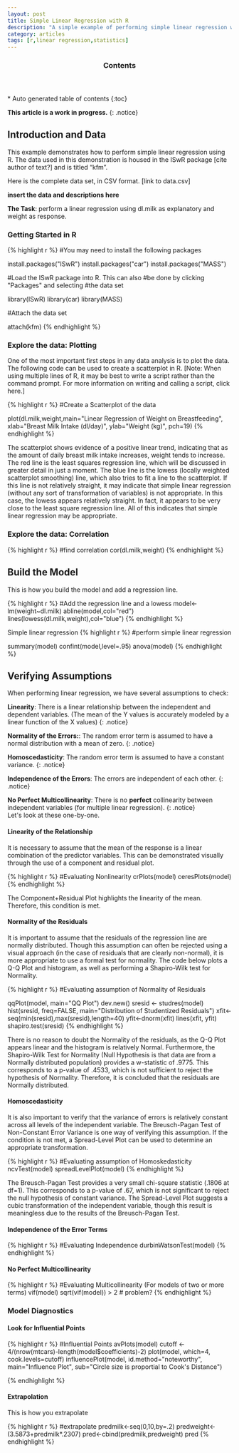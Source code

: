 ```yaml
---
layout: post
title: Simple Linear Regression with R
description: "A simple example of performing simple linear regression with R"
category: articles
tags: [r,linear regression,statistics]
---
```


<section id="table-of-contents" class="toc">
  <header>
    <h3>Contents</h3>
  </header>
<div id="drawer" markdown="1">
*  Auto generated table of contents
{:toc}
</div>
</section><!-- /#table-of-contents -->

**This article is a work in progress.**
{: .notice}

## Introduction and Data

This example demonstrates how to perform simple linear regression using R.  The data used in this demonstration is housed in the ISwR package [cite author of text?] and is titled “kfm”.

Here is the complete data set, in CSV format. [link to data.csv]

**insert the data and descriptions here**

**The Task**: perform a linear regression using dl.milk as explanatory and weight as response.

### Getting Started in R

{% highlight r %}
#You may need to install the following packages

install.packages("ISwR")
install.packages("car")
install.packages("MASS")

#Load the ISwR package into R.  This can also
#be done by clicking "Packages" and selecting
#the data set

library(ISwR)
library(car)
library(MASS)

#Attach the data set

attach(kfm)
{% endhighlight %}

### Explore the data: Plotting

One of the most important first steps in any data analysis is to plot the data.  The following code can be used to create a scatterplot in R.  [Note: When using multiple lines of R, it may be best to write a script rather than the command prompt.  For more information on writing and calling a script, click here.]

{% highlight r %}
#Create a Scatterplot of the data

plot(dl.milk,weight,main="Linear Regression of Weight on Breastfeeding",
xlab="Breast Milk Intake (dl/day)",
ylab="Weight (kg)",
pch=19)
{% endhighlight %} 

The scatterplot shows evidence of a positive linear trend, indicating that as the amount of daily breast milk intake increases, weight tends to increase.  The red line is the least squares regression line, which will be discussed in greater detail in just a moment.  The blue line is the lowess (locally weighted scatterplot smoothing) line, which also tries to fit a line to the scatterplot.  If this line is not relatively straight, it may indicate that simple linear regression (without any sort of transformation of variables) is not appropriate.  In this case, the lowess appears relatively straight.  In fact, it appears to be very close to the least square regression line.  All of this indicates that simple linear regression may be appropriate.


### Explore the data: Correlation

{% highlight r %}
#find correlation
cor(dl.milk,weight)
{% endhighlight %}

## Build the Model

This is how you build the model and add a regression line.

{% highlight r %}
#Add the regression line and a lowess
model<-lm(weight~dl.milk)
abline(model,col="red")
lines(lowess(dl.milk,weight),col="blue")
{% endhighlight %}

Simple linear regression
{% highlight r %}
#perform simple linear regression

summary(model)
confint(model,level=.95)
anova(model)
{% endhighlight %}

## Verifying Assumptions

When performing linear regression, we have several assumptions to check:

**Linearity**: There is a linear relationship between the independent and dependent variables. (The mean of the Y values is accurately modeled by a linear function of the X values)
{: .notice}

**Normality of the Errors:**: The random error term is assumed to have a normal distribution with a mean of zero.
{: .notice}

**Homoscedasticity**: The random error term is assumed to have a constant variance.
{: .notice}

**Independence of the Errors**: The errors are independent of each other.
{: .notice}

**No Perfect Multicollinearity**: There is no **perfect** collinearity between independent variables (for multiple linear regression).
{: .notice}
<br />
Let's look at these one-by-one.

#### Linearity of the Relationship

It is necessary to assume that the mean of the response is a linear combination of the predictor variables.  This can be demonstrated visually through the use of a component and residual plot.

{% highlight r %}
#Evaluating Nonlinearity
crPlots(model)
ceresPlots(model)
{% endhighlight %}

The Component+Residual Plot highlights the linearity of the mean.  Therefore, this condition is met.


#### Normality of the Residuals

It is important to assume that the residuals of the regression line are normally distributed.  Though this assumption can often be rejected using a visual approach (in the case of residuals that are clearly non-normal), it is more appropriate to use a formal test for normality.  The code below plots a Q-Q Plot and histogram, as well as performing a Shapiro-Wilk test for Normality.

{% highlight r %}
#Evaluating assumption of Normality of Residuals

qqPlot(model, main="QQ Plot")
dev.new()
sresid <- studres(model) 
hist(sresid, freq=FALSE, 
     main="Distribution of Studentized Residuals")
xfit<-seq(min(sresid),max(sresid),length=40) 
yfit<-dnorm(xfit) 
lines(xfit, yfit)
shapiro.test(sresid)
{% endhighlight %}

There is no reason to doubt the Normality of the residuals, as the Q-Q Plot appears linear and the histogram is relatively Normal.  Furthermore, the Shapiro-Wilk Test for Normality (Null Hypothesis is that data are from a Normally distributed population) provides a w-statistic of .9775.  This corresponds to a p-value of .4533, which is not sufficient to reject the hypothesis of Normality.  Therefore, it is concluded that the residuals are Normally distributed.

#### Homoscedasticity

It is also important to verify that the variance of errors is relatively constant across all levels of the independent variable.  The Breusch-Pagan Test of Non-Constant Error Variance is one way of verifying this assumption.  If the condition is not met, a Spread-Level Plot can be used to determine an appropriate transformation.

{% highlight r %}
#Evaluating assumption of Homoskedasticity
ncvTest(model)
spreadLevelPlot(model)
{% endhighlight %}

The Breusch-Pagan Test provides a very small chi-square statistic (.1806 at df=1).  This corresponds to a p-value of .67, which is not significant to reject the null hypothesis of constant variance.  The Spread-Level Plot suggests a cubic transformation of the independent variable, though this result is meaningless due to the results of the Breusch-Pagan Test.

#### Independence of the Error Terms

{% highlight r %}
#Evaluating Independence
durbinWatsonTest(model)
{% endhighlight %}

#### No Perfect Multicollinearity

{% highlight r %}
#Evaluating Multicollinearity (For models of two or more terms)
vif(model) 
sqrt(vif(model)) > 2 # problem?
{% endhighlight %}

### Model Diagnostics

#### Look for Influential Points

{% highlight r %}
#Influential Points
avPlots(model)
cutoff <- 4/(nrow(mtcars)-length(model$coefficients)-2) 
plot(model, which=4, cook.levels=cutoff)
influencePlot(model, id.method="noteworthy", main="Influence Plot", sub="Circle size is proportial to Cook's Distance")

{% endhighlight %}

#### Extrapolation

This is how you extrapolate 

{% highlight r %}
#extrapolate
predmilk<-seq(0,10,by=.2)
predweight<-(3.5873+predmilk*.2307)
pred<-cbind(predmilk,predweight)
pred
{% endhighlight %}
